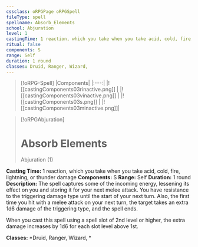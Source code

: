 ```yaml
---
cssclass: oRPGPage oRPGSpell
fileType: spell
spellname: Absorb_Elements
school: Abjuration
level: 1
castingTime: 1 reaction, which you take when you take acid, cold, fire, lightning, or thunder damage
ritual: false
components: S
range: Self
duration: 1 round
classes: Druid, Ranger, Wizard,
---
```

> [!oRPG-Spell]
> |Components|
> |:---:|
> |![[castingComponents03rinactive.png]] |
> |![[castingComponents03vinactive.png]] |
> |![[castingComponents03s.png]] |
> |![[castingComponents03minactive.png]]|

> [!oRPGAbjuration]
>#  Absorb Elements
> Abjuration  (1)

**Casting Time:** 1 reaction, which you take when you take acid, cold, fire, lightning, or thunder damage
**Components:** S
**Range:** Self
**Duration:**  1 round
**Description:**
The spell captures some of the incoming energy, lessening its effect on you and storing it for your next melee attack. You have resistance to the triggering damage type until the start of your next turn. Also, the first time you hit with a melee attack on your next turn, the target takes an extra 1d6 damage of the triggering type, and the spell ends.

When you cast this spell using a spell slot of 2nd level or higher, the extra damage increases by 1d6 for each slot level above 1st.

**Classes:**  *Druid, Ranger, Wizard, *


